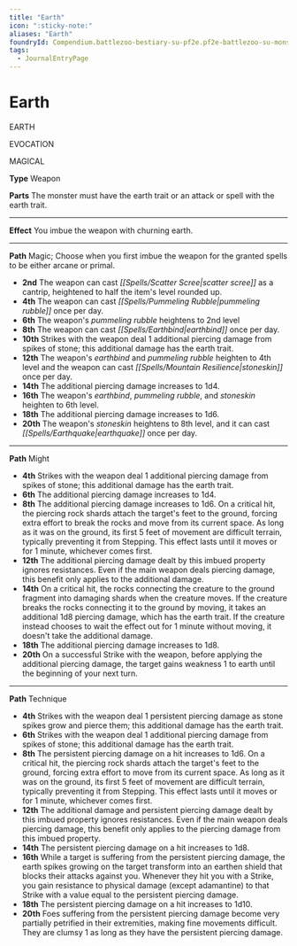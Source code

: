 ```yaml
---
title: "Earth"
icon: ":sticky-note:"
aliases: "Earth"
foundryId: Compendium.battlezoo-bestiary-su-pf2e.pf2e-battlezoo-su-monster-parts.JournalEntry.JbErDkeBQUxkKo2b.JournalEntryPage.gvtMdgvxD1R5yma6
tags:
  - JournalEntryPage
---
```


# Earth
EARTH

EVOCATION

MAGICAL

**Type** Weapon

**Parts** The monster must have the earth trait or an attack or spell with the earth trait.

* * *

**Effect** You imbue the weapon with churning earth.

* * *

**Path** Magic; Choose when you first imbue the weapon for the granted spells to be either arcane or primal.

*   **2nd** The weapon can cast _[[Spells/Scatter Scree|scatter scree]]_ as a cantrip, heightened to half the item's level rounded up.
*   **4th** The weapon can cast _[[Spells/Pummeling Rubble|pummeling rubble]]_ once per day.
*   **6th** The weapon's _pummeling rubble_ heightens to 2nd level
*   **8th** The weapon can cast _[[Spells/Earthbind|earthbind]]_ once per day.
*   **10th** Strikes with the weapon deal 1 additional piercing damage from spikes of stone; this additional damage has the earth trait.
*   **12th** The weapon's _earthbind_ and _pummeling rubble_ heighten to 4th level and the weapon can cast _[[Spells/Mountain Resilience|stoneskin]]_ once per day.
*   **14th** The additional piercing damage increases to 1d4.
*   **16th** The weapon's _earthbind_, _pummeling rubble_, and _stoneskin_ heighten to 6th level.
*   **18th** The additional piercing damage increases to 1d6.
*   **20th** The weapon's _stoneskin_ heightens to 8th level, and it can cast _[[Spells/Earthquake|earthquake]]_ once per day.

* * *

**Path** Might

*   **4th** Strikes with the weapon deal 1 additional piercing damage from spikes of stone; this additional damage has the earth trait.
*   **6th** The additional piercing damage increases to 1d4.
*   **8th** The additional piercing damage increases to 1d6. On a critical hit, the piercing rock shards attach the target's feet to the ground, forcing extra effort to break the rocks and move from its current space. As long as it was on the ground, its first 5 feet of movement are difficult terrain, typically preventing it from Stepping. This effect lasts until it moves or for 1 minute, whichever comes first.
*   **12th** The additional piercing damage dealt by this imbued property ignores resistances. Even if the main weapon deals piercing damage, this benefit only applies to the additional damage.
*   **14th** On a critical hit, the rocks connecting the creature to the ground fragment into damaging shards when the creature moves. If the creature breaks the rocks connecting it to the ground by moving, it takes an additional 1d8 piercing damage, which has the earth trait. If the creature instead chooses to wait the effect out for 1 minute without moving, it doesn't take the additional damage.
*   **18th** The additional piercing damage increases to 1d8.
*   **20th** On a successful Strike with the weapon, before applying the additional piercing damage, the target gains weakness 1 to earth until the beginning of your next turn.

* * *

**Path** Technique

*   **4th** Strikes with the weapon deal 1 persistent piercing damage as stone spikes grow and pierce them; this additional damage has the earth trait.
*   **6th** Strikes with the weapon deal 1 additional piercing damage from spikes of stone; this additional damage has the earth trait.
*   **8th** The persistent piercing damage on a hit increases to 1d6. On a critical hit, the piercing rock shards attach the target's feet to the ground, forcing extra effort to move from its current space. As long as it was on the ground, its first 5 feet of movement are difficult terrain, typically preventing it from Stepping. This effect lasts until it moves or for 1 minute, whichever comes first.
*   **12th** The additional damage and persistent piercing damage dealt by this imbued property ignores resistances. Even if the main weapon deals piercing damage, this benefit only applies to the piercing damage from this imbued property.
*   **14th** The persistent piercing damage on a hit increases to 1d8.
*   **16th** While a target is suffering from the persistent piercing damage, the earth spikes growing on the target transform into an earthen shield that blocks their attacks against you. Whenever they hit you with a Strike, you gain resistance to physical damage (except adamantine) to that Strike with a value equal to the persistent piercing damage.
*   **18th** The persistent piercing damage on a hit increases to 1d10.
*   **20th** Foes suffering from the persistent piercing damage become very partially petrified in their extremities, making fine movements difficult. They are clumsy 1 as long as they have the persistent piercing damage.